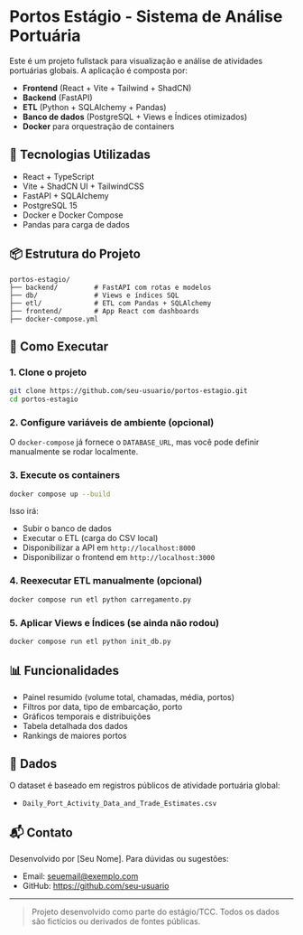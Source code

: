 # Portos Estágio - Sistema de Análise Portuária

Este é um projeto fullstack para visualização e análise de atividades portuárias globais. A aplicação é composta por:

- **Frontend** (React + Vite + Tailwind + ShadCN)
- **Backend** (FastAPI)
- **ETL** (Python + SQLAlchemy + Pandas)
- **Banco de dados** (PostgreSQL + Views e Índices otimizados)
- **Docker** para orquestração de containers

## 🔧 Tecnologias Utilizadas

- React + TypeScript
- Vite + ShadCN UI + TailwindCSS
- FastAPI + SQLAlchemy
- PostgreSQL 15
- Docker e Docker Compose
- Pandas para carga de dados

## 📦 Estrutura do Projeto

```
portos-estagio/
├── backend/         # FastAPI com rotas e modelos
├── db/              # Views e índices SQL
├── etl/             # ETL com Pandas + SQLAlchemy
├── frontend/        # App React com dashboards
├── docker-compose.yml
```

## 🚀 Como Executar

### 1. Clone o projeto
```bash
git clone https://github.com/seu-usuario/portos-estagio.git
cd portos-estagio
```

### 2. Configure variáveis de ambiente (opcional)
O `docker-compose` já fornece o `DATABASE_URL`, mas você pode definir manualmente se rodar localmente.

### 3. Execute os containers
```bash
docker compose up --build
```

Isso irá:
- Subir o banco de dados
- Executar o ETL (carga do CSV local)
- Disponibilizar a API em `http://localhost:8000`
- Disponibilizar o frontend em `http://localhost:3000`

### 4. Reexecutar ETL manualmente (opcional)
```bash
docker compose run etl python carregamento.py
```

### 5. Aplicar Views e Índices (se ainda não rodou)
```bash
docker compose run etl python init_db.py
```

## 📊 Funcionalidades
- Painel resumido (volume total, chamadas, média, portos)
- Filtros por data, tipo de embarcação, porto
- Gráficos temporais e distribuições
- Tabela detalhada dos dados
- Rankings de maiores portos

## 📁 Dados
O dataset é baseado em registros públicos de atividade portuária global:
- `Daily_Port_Activity_Data_and_Trade_Estimates.csv`

## 📬 Contato
Desenvolvido por [Seu Nome]. Para dúvidas ou sugestões:
- Email: seuemail@exemplo.com
- GitHub: https://github.com/seu-usuario

---

> Projeto desenvolvido como parte do estágio/TCC. Todos os dados são fictícios ou derivados de fontes públicas.
